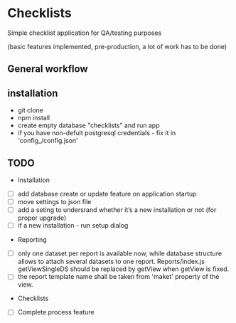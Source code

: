 # Checklists
Simple checklist application for QA/testing purposes

(basic features implemented, pre-production, a lot of work has to be done)

## General workflow


## installation

* git clone
* npm install
* create empty database "checklists" and run app
* if you have non-defult postgresql credentials - fix it in 'config_/config.json'


## TODO

* Installation
- [ ] add database create or update feature on application startup
- [ ] move settings to json file 
- [ ] add a seting to undersrand whether it’s a new installation or not (for proper upgrade)
- [ ] if a new installation - run setup dialog

* Reporting
- [ ] only one dataset per report is available now, while database structure allows to attach several datasets to one report. Reports/index.js getViewSingleDS should be replaced by getView when getView is fixed.
- [ ] the report template name shall be taken from 'maket' property of the view.

* Checklists
- [ ] Complete process feature
